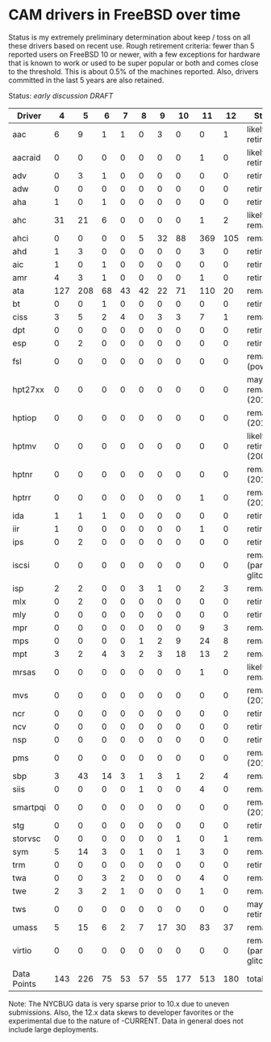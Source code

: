 # CAM drivers in FreeBSD over time

Status is my extremely preliminary determination about keep / toss on
all these drivers based on recent use.  Rough retirement criteria:
fewer than 5 reported users on FreeBSD 10 or newer, with a few
exceptions for hardware that is known to work or used to be super
popular or both and comes close to the threshold. This is about 0.5%
of the machines reported. Also, drivers committed in the last 5 years
are also retained.

Status: *early discussion DRAFT*

| Driver | 4 | 5 | 6 | 7 | 8 | 9 | 10 | 11 | 12 | Status |
| --- | --- | --- | --- | --- | --- | --- | --- | --- | --- | --- |
| aac | 6 | 9 | 1 | 1 | 0 | 3 | 0 | 0 | 1 | likely retire |
| aacraid | 0 | 0 | 0 | 0 | 0 | 0 | 0 | 1 | 0 | likely retire |
| adv | 0 | 3 | 1 | 0 | 0 | 0 | 0 | 0 | 0 | retire |
| adw | 0 | 0 | 0 | 0 | 0 | 0 | 0 | 0 | 0 | retire |
| aha | 1 | 0 | 1 | 0 | 0 | 0 | 0 | 0 | 0 | retire |
| ahc | 31 | 21 | 6 | 0 | 0 | 0 | 0 | 1 | 2 | likely remains |
| ahci | 0 | 0 | 0 | 0 | 5 | 32 | 88 | 369 | 105 | remains |
| ahd | 1 | 3 | 0 | 0 | 0 | 0 | 0 | 3 | 0 | retire |
| aic | 1 | 0 | 1 | 0 | 0 | 0 | 0 | 0 | 0 | retire |
| amr | 4 | 3 | 1 | 0 | 0 | 0 | 0 | 1 | 0 | retire |
| ata | 127 | 208 | 68 | 43 | 42 | 22 | 71 | 110 | 20 | remains |
| bt | 0 | 0 | 1 | 0 | 0 | 0 | 0 | 0 | 0 | retire |
| ciss | 3 | 5 | 2 | 4 | 0 | 3 | 3 | 7 | 1 | remains |
| dpt | 0 | 0 | 0 | 0 | 0 | 0 | 0 | 0 | 0 | retire |
| esp | 0 | 2 | 0 | 0 | 0 | 0 | 0 | 0 | 0 | retire |
| fsl | 0 | 0 | 0 | 0 | 0 | 0 | 0 | 0 | 0 | remains (powerpc) |
| hpt27xx | 0 | 0 | 0 | 0 | 0 | 0 | 0 | 0 | 0 | maybe remains (2011) |
| hptiop | 0 | 0 | 0 | 0 | 0 | 0 | 0 | 0 | 0 | remains (2013) |
| hptmv | 0 | 0 | 0 | 0 | 0 | 0 | 0 | 0 | 0 | likely retire (2005) |
| hptnr | 0 | 0 | 0 | 0 | 0 | 0 | 0 | 0 | 0 | remains (2013) |
| hptrr | 0 | 0 | 0 | 0 | 0 | 0 | 0 | 1 | 0 | remains (2012) |
| ida | 1 | 1 | 1 | 0 | 0 | 0 | 0 | 0 | 0 | retire |
| iir | 1 | 0 | 0 | 0 | 0 | 0 | 0 | 1 | 0 | retire |
| ips | 0 | 2 | 0 | 0 | 0 | 0 | 0 | 0 | 0 | retire |
| iscsi | 0 | 0 | 0 | 0 | 0 | 0 | 0 | 0 | 0 | remains (parsing glitch?) |
| isp | 2 | 2 | 0 | 0 | 3 | 1 | 0 | 2 | 3 | remains |
| mlx | 0 | 2 | 0 | 0 | 0 | 0 | 0 | 0 | 0 | retire |
| mly | 0 | 0 | 0 | 0 | 0 | 0 | 0 | 0 | 0 | retire |
| mpr | 0 | 0 | 0 | 0 | 0 | 0 | 0 | 9 | 3 | remains |
| mps | 0 | 0 | 0 | 0 | 1 | 2 | 9 | 24 | 8 | remains |
| mpt | 3 | 2 | 4 | 3 | 2 | 3 | 18 | 13 | 2 | remains |
| mrsas | 0 | 0 | 0 | 0 | 0 | 0 | 0 | 1 | 0 | likely remains |
| mvs | 0 | 0 | 0 | 0 | 0 | 0 | 0 | 0 | 0 | remains (2015) |
| ncr | 0 | 0 | 0 | 0 | 0 | 0 | 0 | 0 | 0 | retire |
| ncv | 0 | 0 | 0 | 0 | 0 | 0 | 0 | 0 | 0 | retire |
| nsp | 0 | 0 | 0 | 0 | 0 | 0 | 0 | 0 | 0 | retire |
| pms | 0 | 0 | 0 | 0 | 0 | 0 | 0 | 0 | 0 | remains (2015) |
| sbp | 3 | 43 | 14 | 3 | 1 | 3 | 1 | 2 | 4 | remains |
| siis | 0 | 0 | 0 | 0 | 1 | 0 | 0 | 4 | 0 | remains |
| smartpqi | 0 | 0 | 0 | 0 | 0 | 0 | 0 | 0 | 0 | remains (2017) |
| stg | 0 | 0 | 0 | 0 | 0 | 0 | 0 | 0 | 0 | retire |
| storvsc | 0 | 0 | 0 | 0 | 0 | 0 | 1 | 0 | 1 | remains |
| sym | 5 | 14 | 3 | 0 | 1 | 0 | 1 | 3 | 0 | remains |
| trm | 0 | 0 | 0 | 0 | 0 | 0 | 0 | 0 | 0 | retire |
| twa | 0 | 0 | 3 | 2 | 0 | 0 | 0 | 4 | 0 | remains |
| twe | 2 | 3 | 2 | 1 | 0 | 0 | 0 | 1 | 0 | remains |
| tws | 0 | 0 | 0 | 0 | 0 | 0 | 0 | 0 | 0 | maybe retire |
| umass | 5 | 15 | 6 | 2 | 7 | 17 | 30 | 83 | 37 | remains |
| virtio | 0 | 0 | 0 | 0 | 0 | 0 | 0 | 0 | 0 | remains (parsing glitch?) |
| Data Points | 143 | 226 | 75 | 53 | 57 | 55 | 177 | 513 | 180 | total |

Note: The NYCBUG data is very sparse prior to 10.x due to uneven submissions. Also, the 12.x data skews to developer favorites or the experimental due to the nature of -CURRENT. Data in general does not include large deployments.
